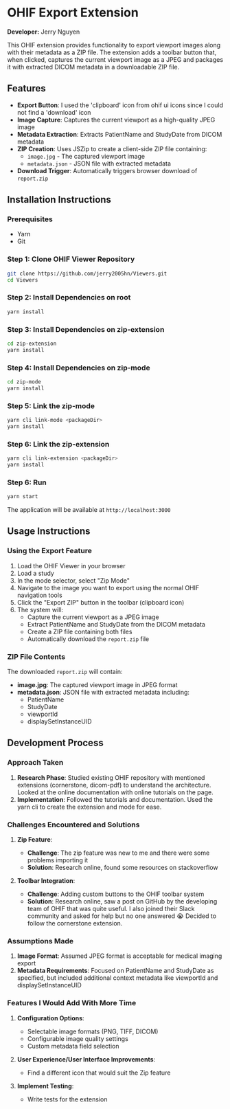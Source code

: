 # OHIF Export Extension

**Developer:** Jerry Nguyen

This OHIF extension provides functionality to export viewport images along with their metadata as a ZIP file. The extension adds a toolbar button that, when clicked, captures the current viewport image as a JPEG and packages it with extracted DICOM metadata in a downloadable ZIP file.

## Features

- **Export Button**: I used the 'clipboard' icon from ohif ui icons since I could not find a 'download' icon
- **Image Capture**: Captures the current viewport as a high-quality JPEG image
- **Metadata Extraction**: Extracts PatientName and StudyDate from DICOM metadata
- **ZIP Creation**: Uses JSZip to create a client-side ZIP file containing:
  - `image.jpg` - The captured viewport image
  - `metadata.json` - JSON file with extracted metadata
- **Download Trigger**: Automatically triggers browser download of `report.zip`

## Installation Instructions

### Prerequisites
- Yarn
- Git

### Step 1: Clone OHIF Viewer Repository

```bash
git clone https://github.com/jerry2005hn/Viewers.git
cd Viewers
```

### Step 2: Install Dependencies on root

```bash
yarn install
```

### Step 3: Install Dependencies on zip-extension

```bash
cd zip-extension
yarn install
```

### Step 4: Install Dependencies on zip-mode

```bash
cd zip-mode
yarn install
```

### Step 5: Link the zip-mode

```bash
yarn cli link-mode <packageDir>
yarn install
```

### Step 6: Link the zip-extension

```bash
yarn cli link-extension <packageDir>
yarn install
```

### Step 6: Run

```bash
yarn start
```

The application will be available at `http://localhost:3000`

## Usage Instructions

### Using the Export Feature

1. Load the OHIF Viewer in your browser
2. Load a study
3. In the mode selector, select "Zip Mode"
4. Navigate to the image you want to export using the normal OHIF navigation tools
5. Click the "Export ZIP" button in the toolbar (clipboard icon)
6. The system will:
   - Capture the current viewport as a JPEG image
   - Extract PatientName and StudyDate from the DICOM metadata
   - Create a ZIP file containing both files
   - Automatically download the `report.zip` file

### ZIP File Contents

The downloaded `report.zip` will contain:
- **image.jpg**: The captured viewport image in JPEG format
- **metadata.json**: JSON file with extracted metadata including:
  - PatientName
  - StudyDate
  - viewportId
  - displaySetInstanceUID

## Development Process

### Approach Taken

1. **Research Phase**: Studied existing OHIF repository with mentioned extensions (cornerstone, dicom-pdf) to understand the architecture. Looked at the online documentation with online tutorials on the page.
2. **Implementation**: Followed the tutorials and documentation. Used the yarn cli to create the extension and mode for ease.

### Challenges Encountered and Solutions

1. **Zip Feature**:
   - **Challenge**: The zip feature was new to me and there were some problems importing it
   - **Solution**: Research online, found some resources on stackoverflow

2. **Toolbar Integration**:
   - **Challenge**: Adding custom buttons to the OHIF toolbar system
   - **Solution**: Research online, saw a post on GitHub by the developing team of OHIF that was quite useful. I also joined their Slack community and asked for help but no one answered 😭 Decided to follow the cornerstone extension.

### Assumptions Made

1. **Image Format**: Assumed JPEG format is acceptable for medical imaging export
2. **Metadata Requirements**: Focused on PatientName and StudyDate as specified, but included additional context metadata like viewportId and displaySetInstanceUID

### Features I Would Add With More Time

1. **Configuration Options**:
   - Selectable image formats (PNG, TIFF, DICOM)
   - Configurable image quality settings
   - Custom metadata field selection

3. **User Experience/User Interface Improvements**:
   - Find a different icon that would suit the Zip feature

3. **Implement Testing**:
   - Write tests for the extension
